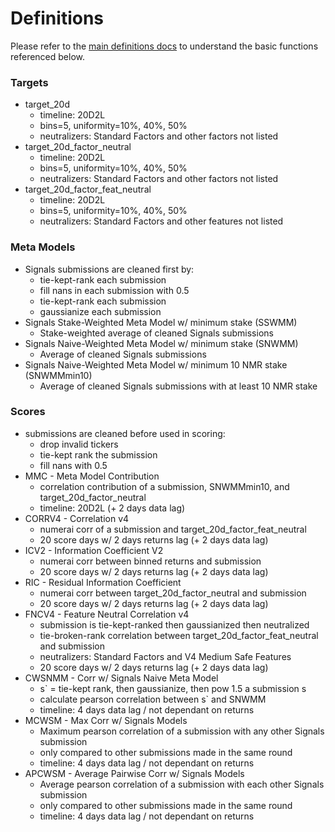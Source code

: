 # Definitions

Please refer to the [main definitions docs](../../numerai-tournament/scoring/definitions.md) to understand the basic functions referenced below.

### Targets

* target\_20d
  * timeline: 20D2L
  * bins=5, uniformity=10%, 40%, 50%
  * neutralizers: Standard Factors and other factors not listed
* target\_20d\_factor\_neutral
  * timeline: 20D2L
  * bins=5, uniformity=10%, 40%, 50%
  * neutralizers: Standard Factors and other factors not listed
* target\_20d\_factor\_feat\_neutral
  * timeline: 20D2L
  * bins=5, uniformity=10%, 40%, 50%
  * neutralizers: Standard Factors and other features not listed

### Meta Models

* Signals submissions are cleaned first by:
  * tie-kept-rank each submission
  * fill nans in each submission with 0.5
  * tie-kept-rank each submission
  * gaussianize each submission
* Signals Stake-Weighted Meta Model w/ minimum stake (SSWMM)
  * Stake-weighted average of cleaned Signals submissions
* Signals Naive-Weighted Meta Model w/ minimum stake (SNWMM)
  * Average of cleaned Signals submissions
* Signals Naive-Weighted Meta Model w/ minimum 10 NMR stake (SNWMMmin10)
  * Average of cleaned Signals submissions with at least 10 NMR stake

### Scores

* submissions are cleaned before used in scoring:
  * drop invalid tickers
  * tie-kept rank the submission
  * fill nans with 0.5
* MMC - Meta Model Contribution
  * correlation contribution of a submission, SNWMMmin10, and target\_20d\_factor\_neutral
  * timeline: 20D2L (+ 2 days data lag)
* CORRV4 - Correlation v4
  * numerai corr of a submission and target\_20d\_factor\_feat\_neutral
  * 20 score days w/ 2 days returns lag (+ 2 days data lag)
* ICV2 - Information Coefficient V2
  * numerai corr between binned returns and submission
  * 20 score days w/ 2 days returns lag (+ 2 days data lag)
* RIC - Residual Information Coefficient
  * numerai corr between target\_20d\_factor\_neutral and submission
  * 20 score days w/ 2 days returns lag (+ 2 days data lag)
* FNCV4 - Feature Neutral Correlation v4
  * submission is tie-kept-ranked then gaussianized then neutralized
  * tie-broken-rank correlation between target\_20d\_factor\_feat\_neutral and submission
  * neutralizers: Standard Factors and V4 Medium Safe Features
  * 20 score days w/ 2 days returns lag (+ 2 days data lag)
* CWSNMM - Corr w/ Signals Naive Meta Model
  * s\` = tie-kept rank, then gaussianize, then pow 1.5 a submission s
  * calculate pearson correlation between s\` and SNWMM
  * timeline: 4 days data lag / not dependant on returns
* MCWSM - Max Corr w/ Signals Models
  * Maximum pearson correlation of a submission with any other Signals submission&#x20;
  * only compared to other submissions made in the same round
  * timeline: 4 days data lag / not dependant on returns
* APCWSM - Average Pairwise Corr w/ Signals Models
  * Average pearson correlation of a submission with each other Signals submission
  * only compared to other submissions made in the same round
  * timeline: 4 days data lag / not dependant on returns
